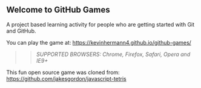 ## Welcome to GitHub Games

A project based learning activity for people who are getting started with Git and GitHub.

You can play the game at: https://kevinhermann4.github.io/github-games/

>> _*SUPPORTED BROWSERS*: Chrome, Firefox, Safari, Opera and IE9+_

This fun open source game was cloned from: https://github.com/jakesgordon/javascript-tetris
